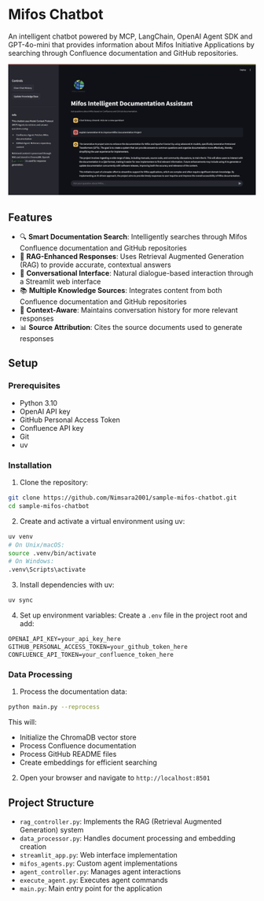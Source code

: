 # Mifos Chatbot

An intelligent chatbot powered by MCP, LangChain, OpenAI Agent SDK and GPT-4o-mini that provides information about Mifos Initiative Applications by searching through Confluence documentation and GitHub repositories.

![Mifos Chatbot Screenshot](static/Screenshot.png)

## Features

-   🔍 **Smart Documentation Search**: Intelligently searches through Mifos Confluence documentation and GitHub repositories
-   🤖 **RAG-Enhanced Responses**: Uses Retrieval Augmented Generation (RAG) to provide accurate, contextual answers
-   💬 **Conversational Interface**: Natural dialogue-based interaction through a Streamlit web interface
-   📚 **Multiple Knowledge Sources**: Integrates content from both Confluence documentation and GitHub repositories
-   🎯 **Context-Aware**: Maintains conversation history for more relevant responses
-   📊 **Source Attribution**: Cites the source documents used to generate responses

## Setup

### Prerequisites

-   Python 3.10
-   OpenAI API key
-   GitHub Personal Access Token
-   Confluence API key
-   Git
-   uv

### Installation

1. Clone the repository:

```bash
git clone https://github.com/Nimsara2001/sample-mifos-chatbot.git
cd sample-mifos-chatbot
```

2. Create and activate a virtual environment using uv:

```bash
uv venv
# On Unix/macOS:
source .venv/bin/activate
# On Windows:
.venv\Scripts\activate
```

3. Install dependencies with uv:

```bash
uv sync
```

4. Set up environment variables:
   Create a `.env` file in the project root and add:

```
OPENAI_API_KEY=your_api_key_here
GITHUB_PERSONAL_ACCESS_TOKEN=your_github_token_here
CONFLUENCE_API_TOKEN=your_confluence_token_here
```

### Data Processing

1. Process the documentation data:

```bash
python main.py --reprocess
```

This will:

-   Initialize the ChromaDB vector store
-   Process Confluence documentation
-   Process GitHub README files
-   Create embeddings for efficient searching

2. Open your browser and navigate to `http://localhost:8501`

## Project Structure

-   `rag_controller.py`: Implements the RAG (Retrieval Augmented Generation) system
-   `data_processor.py`: Handles document processing and embedding creation
-   `streamlit_app.py`: Web interface implementation
-   `mifos_agents.py`: Custom agent implementations
-   `agent_controller.py`: Manages agent interactions
-   `execute_agent.py`: Executes agent commands
-   `main.py`: Main entry point for the application

